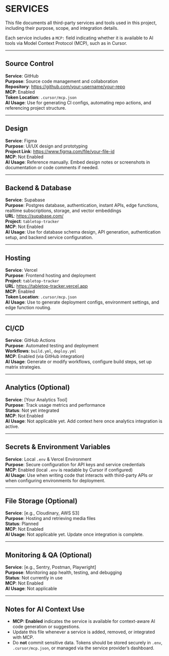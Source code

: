 # SERVICES

This file documents all third-party services and tools used in this project, including their purpose, scope, and integration details.

Each service includes a `MCP:` field indicating whether it is available to AI tools via Model Context Protocol (MCP), such as in Cursor.

---

## Source Control

**Service**: GitHub  
**Purpose**: Source code management and collaboration  
**Repository**: https://github.com/your-username/your-repo  
**MCP**: Enabled  
**Token Location**: `.cursor/mcp.json`  
**AI Usage**: Use for generating CI configs, automating repo actions, and referencing project structure.

---

## Design

**Service**: Figma  
**Purpose**: UI/UX design and prototyping  
**Project Link**: https://www.figma.com/file/your-file-id  
**MCP**: Not Enabled  
**AI Usage**: Reference manually. Embed design notes or screenshots in documentation or code comments if needed.

---

## Backend & Database

**Service**: Supabase  
**Purpose**: Postgres database, authentication, instant APIs, edge functions, realtime subscriptions, storage, and vector embeddings  
**URL**: https://supabase.com/  
**Project**: `tabletop-tracker`  
**MCP**: Not Enabled  
**AI Usage**: Use for database schema design, API generation, authentication setup, and backend service configuration.

---

## Hosting

**Service**: Vercel  
**Purpose**: Frontend hosting and deployment  
**Project**: `tabletop-tracker`  
**URL**: https://tabletop-tracker.vercel.app  
**MCP**: Enabled  
**Token Location**: `.cursor/mcp.json`  
**AI Usage**: Use to generate deployment configs, environment settings, and edge function routing.

---

## CI/CD

**Service**: GitHub Actions  
**Purpose**: Automated testing and deployment  
**Workflows**: `build.yml`, `deploy.yml`  
**MCP**: Enabled (via GitHub integration)  
**AI Usage**: Generate or modify workflows, configure build steps, set up matrix strategies.

---

## Analytics (Optional)

**Service**: [Your Analytics Tool]  
**Purpose**: Track usage metrics and performance  
**Status**: Not yet integrated  
**MCP**: Not Enabled  
**AI Usage**: Not applicable yet. Add context here once analytics integration is active.

---

## Secrets & Environment Variables

**Service**: Local `.env` & Vercel Environment  
**Purpose**: Secure configuration for API keys and service credentials  
**MCP**: Enabled (local `.env` is readable by Cursor if configured)  
**AI Usage**: Use when writing code that interacts with third-party APIs or when configuring environments for deployment.

---

## File Storage (Optional)

**Service**: [e.g., Cloudinary, AWS S3]  
**Purpose**: Hosting and retrieving media files  
**Status**: Planned  
**MCP**: Not Enabled  
**AI Usage**: Not applicable yet. Update once integration is complete.

---

## Monitoring & QA (Optional)

**Service**: [e.g., Sentry, Postman, Playwright]  
**Purpose**: Monitoring app health, testing, and debugging  
**Status**: Not currently in use  
**MCP**: Not Enabled  
**AI Usage**: Not applicable

---

## Notes for AI Context Use

- **MCP: Enabled** indicates the service is available for context-aware AI code generation or suggestions.
- Update this file whenever a service is added, removed, or integrated with MCP.
- Do **not** commit sensitive data. Tokens should be stored securely in `.env`, `.cursor/mcp.json`, or managed via the service provider’s dashboard.
